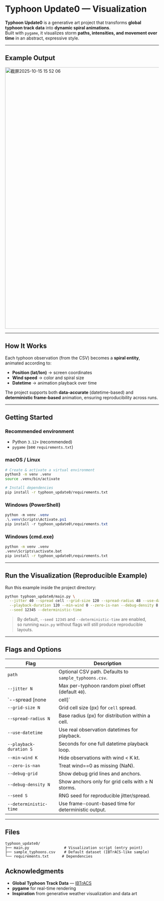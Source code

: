 # Typhoon Update0 — Visualization
**Typhoon Update0** is a generative art project that transforms **global typhoon track data** into **dynamic spiral animations**.  
Built with `pygame`, it visualizes storm **paths, intensities, and movement over time** in an abstract, expressive style.

---

## Example Output

<img width="1187" height="856" alt="截屏2025-10-15 15 52 06" src="https://github.com/user-attachments/assets/a76f2d36-fe16-4a58-8da5-faa9ec7d4dce" />

---

## How It Works

Each typhoon observation (from the CSV) becomes a **spiral entity**, animated according to:

- **Position (lat/lon)** → screen coordinates  
- **Wind speed** → color and spiral size  
- **Datetime** → animation playback over time

The project supports both **data-accurate** (datetime-based) and **deterministic frame-based** animation, ensuring reproducibility across runs.

---

## Getting Started

### Recommended environment

- Python `3.12+` (recommended)
- `pygame` (see `requirements.txt`)

### macOS / Linux

```bash
# Create & activate a virtual environment
python3 -m venv .venv
source .venv/bin/activate

# Install dependencies
pip install -r typhoon_update0/requirements.txt
```

### Windows (PowerShell)

```powershell
python -m venv .venv
.\.venv\Scripts\Activate.ps1
pip install -r typhoon_update0\requirements.txt
```

### Windows (cmd.exe)

```cmd
python -m venv .venv
.venv\Scripts\activate.bat
pip install -r typhoon_update0\requirements.txt
```

---

## Run the Visualization (Reproducible Example)

Run this example inside the project directory:

```bash
python typhoon_update0/main.py \
  --jitter 40 --spread cell --grid-size 120 --spread-radius 48 --use-datetime \
  --playback-duration 120 --min-wind 0 --zero-is-nan --debug-density 8 \
  --seed 12345 --deterministic-time
```

> By default, `--seed 12345` and `--deterministic-time` are enabled,  
> so running `main.py` without flags will still produce reproducible layouts.

---

## Flags and Options

| Flag | Description |
|------|--------------|
| `path` | Optional CSV path. Defaults to `sample_typhoons.csv`. |
| `--jitter N` | Max per-typhoon random pixel offset (default `40`). |
| `--spread [none|cell]` | Layout mode. `cell` spreads typhoons within map grid cells. |
| `--grid-size N` | Grid cell size (px) for `cell` spread. |
| `--spread-radius N` | Base radius (px) for distribution within a cell. |
| `--use-datetime` | Use real observation datetimes for playback. |
| `--playback-duration S` | Seconds for one full datetime playback loop. |
| `--min-wind K` | Hide observations with wind < K kt. |
| `--zero-is-nan` | Treat wind==0 as missing (NaN). |
| `--debug-grid` | Show debug grid lines and anchors. |
| `--debug-density N` | Show anchors only for grid cells with ≥ N storms. |
| `--seed S` | RNG seed for reproducible jitter/spread. |
| `--deterministic-time` | Use frame-count-based time for deterministic output. |

---

## Files

```
typhoon_update0/
├── main.py                # Visualization script (entry point)
├── sample_typhoons.csv    # Default dataset (IBTrACS-like sample)
└── requirements.txt      # Dependencies
```

## Acknowledgments

- **Global Typhoon Track Data** — [IBTrACS](https://www.ncdc.noaa.gov/ibtracs/)  
- **pygame** for real-time rendering  
- **Inspiration** from generative weather visualization and data art
